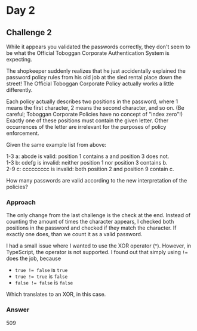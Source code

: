 # Day 2

## Challenge 2

While it appears you validated the passwords correctly, they don't seem to be what the Official Toboggan Corporate Authentication System is expecting.

The shopkeeper suddenly realizes that he just accidentally explained the password policy rules from his old job at the sled rental place down the street! The Official Toboggan Corporate Policy actually works a little differently.

Each policy actually describes two positions in the password, where 1 means the first character, 2 means the second character, and so on. (Be careful; Toboggan Corporate Policies have no concept of "index zero"!) Exactly one of these positions must contain the given letter. Other occurrences of the letter are irrelevant for the purposes of policy enforcement.

Given the same example list from above:

1-3 a: abcde is valid: position 1 contains a and position 3 does not. \
1-3 b: cdefg is invalid: neither position 1 nor position 3 contains b. \
2-9 c: ccccccccc is invalid: both position 2 and position 9 contain c.

How many passwords are valid according to the new interpretation of the policies?

### Approach

The only change from the last challenge is the check at the end. Instead of counting the amount of times the character appears, I checked both positions in the password and checked if they match the character. If exactly one does, than we count it as a valid password.

I had a small issue where I wanted to use the XOR operator (^). However, in TypeScript, the operator is not supported. I found out that simply using `!=` does the job, because

-   `true != false` is `true`
-   `true != true` is `false`
-   `false != false` is `false`

Which translates to an XOR, in this case.

### Answer

509

